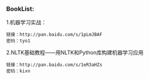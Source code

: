 ### BookList:
1.机器学习实战：
```
链接：http://pan.baidu.com/s/1pLmJBAF
密码：tyo1
```
2.NLTK基础教程——用NLTK和Python库构建机器学习应用
```
链接：http://pan.baidu.com/s/1eR3aHZs
密码：kixn
```